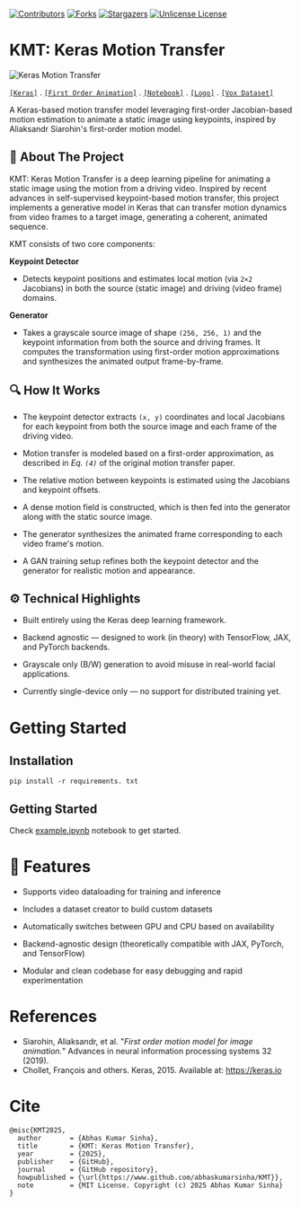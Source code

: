 [![Contributors][contributors-shield]][contributors-url]
[![Forks][forks-shield]][forks-url]
[![Stargazers][stars-shield]][stars-url]
[![Unlicense License][license-shield]][license-url]

# KMT: Keras Motion Transfer

![Keras Motion Transfer](https://github.com/user-attachments/assets/add57cc8-647e-4957-97a0-63ea638e585b)

[`[Keras]`](https://keras.io/) . [`[First Order Animation]`](https://aliaksandrsiarohin.github.io/first-order-model-website/) . [`[Notebook]`](https://www.github.com/abhaskumarsinha/KMT/example.ipynb) . [`[Logo]`](https://logo.com/) . [`[Vox Dataset]`](https://github.com/AliaksandrSiarohin/video-preprocessing)


A Keras-based motion transfer model leveraging first-order Jacobian-based motion estimation to animate a static image using keypoints, inspired by Aliaksandr Siarohin's first-order motion model.

## 📌 About The Project
KMT: Keras Motion Transfer is a deep learning pipeline for animating a static image using the motion from a driving video. Inspired by recent advances in self-supervised keypoint-based motion transfer, this project implements a generative model in Keras that can transfer motion dynamics from video frames to a target image, generating a coherent, animated sequence.

KMT consists of two core components:

**Keypoint Detector**
- Detects keypoint positions and estimates local motion (via `2×2` Jacobians) in both the source (static image) and driving (video frame) domains.

**Generator**
- Takes a grayscale source image of shape `(256, 256, 1)` and the keypoint information from both the source and driving frames. It computes the transformation using first-order motion approximations and synthesizes the animated output frame-by-frame.

## 🔍 How It Works
- The keypoint detector extracts `(x, y)` coordinates and local Jacobians for each keypoint from both the source image and each frame of the driving video.

- Motion transfer is modeled based on a first-order approximation, as described in _Eq. `(4)`_ of the original motion transfer paper.

- The relative motion between keypoints is estimated using the Jacobians and keypoint offsets.

- A dense motion field is constructed, which is then fed into the generator along with the static source image.

- The generator synthesizes the animated frame corresponding to each video frame's motion.

- A GAN training setup refines both the keypoint detector and the generator for realistic motion and appearance.

## ⚙️ Technical Highlights
- Built entirely using the Keras deep learning framework.

- Backend agnostic — designed to work (in theory) with TensorFlow, JAX, and PyTorch backends.

- Grayscale only (B/W) generation to avoid misuse in real-world facial applications.

- Currently single-device only — no support for distributed training yet.

# Getting Started

## Installation
```
pip install -r requirements. txt
```
## Getting Started
Check [example.ipynb](https://www.github.com/abhaskumarsinha/KMT/example.ipynb) notebook to get started.

# 🚀 Features
- Supports video dataloading for training and inference

- Includes a dataset creator to build custom datasets

- Automatically switches between GPU and CPU based on availability

- Backend-agnostic design (theoretically compatible with JAX, PyTorch, and TensorFlow)

- Modular and clean codebase for easy debugging and rapid experimentation

# References
- Siarohin, Aliaksandr, et al. "*First order motion model for image animation.*" Advances in neural information processing systems 32 (2019).
- Chollet, François and others. Keras, 2015. Available at: https://keras.io

# Cite
```
@misc{KMT2025,
  author       = {Abhas Kumar Sinha},
  title        = {KMT: Keras Motion Transfer},
  year         = {2025},
  publisher    = {GitHub},
  journal      = {GitHub repository},
  howpublished = {\url{https://www.github.com/abhaskumarsinha/KMT}},
  note         = {MIT License. Copyright (c) 2025 Abhas Kumar Sinha}
}
```





[contributors-shield]: https://img.shields.io/github/contributors/abhaskumarsinha/KMT?style=for-the-badge
[contributors-url]: https://github.com/abhaskumarsinha/KMT/graphs/contributors
[forks-shield]: https://img.shields.io/github/forks/abhaskumarsinha/KMT?style=for-the-badge
[forks-url]: https://github.com/abhaskumarsinha/KMT/network/members
[stars-shield]: https://img.shields.io/github/stars/abhaskumarsinha/KMT?style=for-the-badge
[stars-url]: https://github.com/abhaskumarsinha/KMT/stargazers
[license-shield]: https://img.shields.io/github/license/abhaskumarsinha/KMT?style=for-the-badge
[license-url]: https://github.com/abhaskumarsinha/KMT/blob/master/LICENSE.txt


